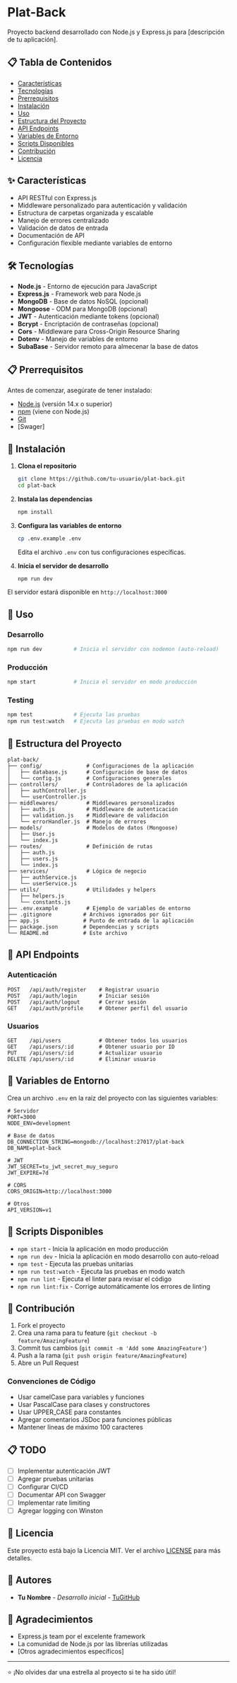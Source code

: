 # Plat-Back

Proyecto backend desarrollado con Node.js y Express.js para [descripción de tu aplicación].

## 📋 Tabla de Contenidos

- [Características](#características)
- [Tecnologías](#tecnologías)
- [Prerrequisitos](#prerrequisitos)
- [Instalación](#instalación)
- [Uso](#uso)
- [Estructura del Proyecto](#estructura-del-proyecto)
- [API Endpoints](#api-endpoints)
- [Variables de Entorno](#variables-de-entorno)
- [Scripts Disponibles](#scripts-disponibles)
- [Contribución](#contribución)
- [Licencia](#licencia)

## ✨ Características

- API RESTful con Express.js
- Middleware personalizado para autenticación y validación
- Estructura de carpetas organizada y escalable
- Manejo de errores centralizado
- Validación de datos de entrada
- Documentación de API
- Configuración flexible mediante variables de entorno

## 🛠 Tecnologías

- **Node.js** - Entorno de ejecución para JavaScript
- **Express.js** - Framework web para Node.js
- **MongoDB** - Base de datos NoSQL (opcional)
- **Mongoose** - ODM para MongoDB (opcional)
- **JWT** - Autenticación mediante tokens (opcional)
- **Bcrypt** - Encriptación de contraseñas (opcional)
- **Cors** - Middleware para Cross-Origin Resource Sharing
- **Dotenv** - Manejo de variables de entorno
- **SubaBase** - Servidor remoto para almecenar la base de datos

## 📋 Prerrequisitos

Antes de comenzar, asegúrate de tener instalado:

- [Node.js](https://nodejs.org/) (versión 14.x o superior)
- [npm](https://www.npmjs.com/) (viene con Node.js)
- [Git](https://git-scm.com/)
- [Swager] 

## 🚀 Instalación

1. **Clona el repositorio**
   ```bash
   git clone https://github.com/tu-usuario/plat-back.git
   cd plat-back
   ```

2. **Instala las dependencias**
   ```bash
   npm install
   ```

3. **Configura las variables de entorno**
   ```bash
   cp .env.example .env
   ```
   Edita el archivo `.env` con tus configuraciones específicas.

4. **Inicia el servidor de desarrollo**
   ```bash
   npm run dev
   ```

El servidor estará disponible en `http://localhost:3000`

## 🎯 Uso

### Desarrollo
```bash
npm run dev          # Inicia el servidor con nodemon (auto-reload)
```

### Producción
```bash
npm start            # Inicia el servidor en modo producción
```

### Testing
```bash
npm test             # Ejecuta las pruebas
npm run test:watch   # Ejecuta las pruebas en modo watch
```

## 📁 Estructura del Proyecto

```
plat-back/
├── config/              # Configuraciones de la aplicación
│   ├── database.js      # Configuración de base de datos
│   └── config.js        # Configuraciones generales
├── controllers/         # Controladores de la aplicación
│   ├── authController.js
│   └── userController.js
├── middlewares/         # Middlewares personalizados
│   ├── auth.js          # Middleware de autenticación
│   ├── validation.js    # Middleware de validación
│   └── errorHandler.js  # Manejo de errores
├── models/              # Modelos de datos (Mongoose)
│   ├── User.js
│   └── index.js
├── routes/              # Definición de rutas
│   ├── auth.js
│   ├── users.js
│   └── index.js
├── services/            # Lógica de negocio
│   ├── authService.js
│   └── userService.js
├── utils/               # Utilidades y helpers
│   ├── helpers.js
│   └── constants.js
├── .env.example         # Ejemplo de variables de entorno
├── .gitignore          # Archivos ignorados por Git
├── app.js              # Punto de entrada de la aplicación
├── package.json        # Dependencias y scripts
└── README.md           # Este archivo
```

## 🔌 API Endpoints

### Autenticación
```http
POST   /api/auth/register    # Registrar usuario
POST   /api/auth/login       # Iniciar sesión
POST   /api/auth/logout      # Cerrar sesión
GET    /api/auth/profile     # Obtener perfil del usuario
```

### Usuarios
```http
GET    /api/users            # Obtener todos los usuarios
GET    /api/users/:id        # Obtener usuario por ID
PUT    /api/users/:id        # Actualizar usuario
DELETE /api/users/:id        # Eliminar usuario
```

## 🔧 Variables de Entorno

Crea un archivo `.env` en la raíz del proyecto con las siguientes variables:

```env
# Servidor
PORT=3000
NODE_ENV=development

# Base de datos
DB_CONNECTION_STRING=mongodb://localhost:27017/plat-back
DB_NAME=plat-back

# JWT
JWT_SECRET=tu_jwt_secret_muy_seguro
JWT_EXPIRE=7d

# CORS
CORS_ORIGIN=http://localhost:3000

# Otros
API_VERSION=v1
```

## 📜 Scripts Disponibles

- `npm start` - Inicia la aplicación en modo producción
- `npm run dev` - Inicia la aplicación en modo desarrollo con auto-reload
- `npm test` - Ejecuta las pruebas unitarias
- `npm run test:watch` - Ejecuta las pruebas en modo watch
- `npm run lint` - Ejecuta el linter para revisar el código
- `npm run lint:fix` - Corrige automáticamente los errores de linting

## 🤝 Contribución

1. Fork el proyecto
2. Crea una rama para tu feature (`git checkout -b feature/AmazingFeature`)
3. Commit tus cambios (`git commit -m 'Add some AmazingFeature'`)
4. Push a la rama (`git push origin feature/AmazingFeature`)
5. Abre un Pull Request

### Convenciones de Código

- Usar camelCase para variables y funciones
- Usar PascalCase para clases y constructores
- Usar UPPER_CASE para constantes
- Agregar comentarios JSDoc para funciones públicas
- Mantener líneas de máximo 100 caracteres

## 📋 TODO

- [ ] Implementar autenticación JWT
- [ ] Agregar pruebas unitarias
- [ ] Configurar CI/CD
- [ ] Documentar API con Swagger
- [ ] Implementar rate limiting
- [ ] Agregar logging con Winston

## 📄 Licencia

Este proyecto está bajo la Licencia MIT. Ver el archivo [LICENSE](LICENSE) para más detalles.

## 👥 Autores

- **Tu Nombre** - *Desarrollo inicial* - [TuGitHub](https://github.com/tu-usuario)

## 🙏 Agradecimientos

- Express.js team por el excelente framework
- La comunidad de Node.js por las librerías utilizadas
- [Otros agradecimientos específicos]

---

⭐ ¡No olvides dar una estrella al proyecto si te ha sido útil!